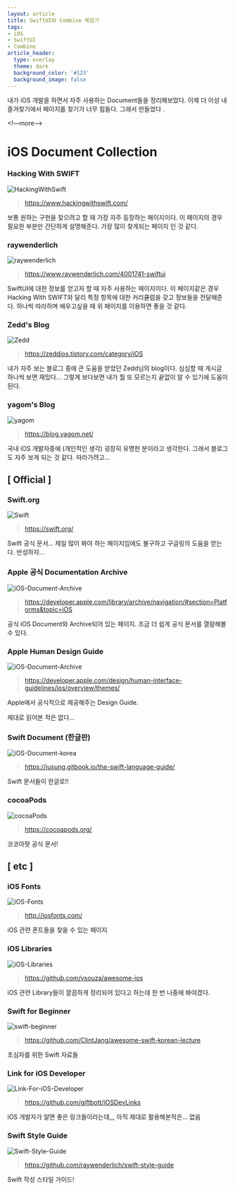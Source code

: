 ```yaml
---
layout: article
title: SwiftUI와 Combine 체험기
tags:
- iOS
- SwiftUI
- Combine
article_header:
  type: overlay
  theme: dark
  background_color: '#123'
  background_image: false
---
```


내가 iOS 개발을 하면서 자주 사용하는 Document들을 정리해보았다. 이제 더 이상 내 즐겨찾기에서 페이지를 찾기가 너무 힘들다. 그래서 만들었다 .

<!—more—>

# iOS Document Collection



### Hacking With SWIFT

![HackingWithSwift](../img/iOS-Document-Collection/HackingWithSWIFT.png)

> <https://www.hackingwithswift.com/>

보통 원하는 구현을 찾으려고 할 때 가장 자주 등장하는 페이지이다. 이 페이지의 경우 필요한 부분만 간단하게 설명해준다. 가장 많이 찾게되는 페이지 인 것 같다.



### raywenderlich

![raywenderlich](../img/iOS-Document-Collection/raywenderlich.png)

> <https://www.raywenderlich.com/4001741-swiftui>

SwiftUI에 대한 정보를 얻고자 할 때 자주 사용하는 페이지이다. 이 페이지같은 경우 Hacking With SWIFT와 달리 특정 항목에 대한 커리큘럼을 갖고 정보들을 전달해준다. 하나씩 따라하며 배우고싶을 때 위 페이지를 이용하면 좋을 것 같다. 





### Zedd's Blog

![Zedd](../img/iOS-Document-Collection/Zedd.png)

> <https://zeddios.tistory.com/category/iOS>

내가 자주 보는 블로그 중에 큰 도움을 받았던 Zedd님의 blog이다. 심심할 때 게시글 하나씩 보면 재밌다… 그렇게 보다보면 내가 뭘 또 모르는지 끝없이 알 수 있기에 도움이 된다. 



### yagom's Blog

![yagom](../img/iOS-Document-Collection/yagom.png)

> <https://blog.yagom.net/>

국내 iOS 개발자중에 (개인적인 생각) 굉장히 유명한 분이라고 생각한다. 그래서 블로그도 자주 보게 되는 것 같다. 따라가려고… 







## [ Official ] 

### Swift.org

![Swift](../img/iOS-Document-Collection/Swift.png)

> <https://swift.org/>

Swift 공식 문서… 제일 많이 봐야 하는 페이지임에도 불구하고 구글링의 도움을 얻는다. 반성하자...



### Apple 공식 Documentation Archive

![iOS-Document-Archive](../img/iOS-Document-Collection/iOS-Document-Archive.png)

> <https://developer.apple.com/library/archive/navigation/#section=Platforms&topic=iOS>

공식 iOS Document와 Archive되어 있는 페이지. 조금 더 쉽게 공식 문서를 열람해볼 수 있다. 



### Apple Human Design Guide

![iOS-Document-Archive](../img/iOS-Document-Collection/iOS-Document-Archive.png)

> <https://developer.apple.com/design/human-interface-guidelines/ios/overview/themes/>

Apple에서 공식적으로 제공해주는 Design Guide. 

제대로 읽어본 적은 없다… 



### Swift Document (한글판)

![iOS-Document-korea](../img/iOS-Document-Collection/iOS-Document-korea.png)

> <https://jusung.gitbook.io/the-swift-language-guide/>

Swift 문서들이 한글로!!



### cocoaPods

![cocoaPods](../img/iOS-Document-Collection/cocoaPods.png)

> <https://cocoapods.org/>

코코아팟 공식 문서! 







## [ etc ]



### iOS Fonts

![iOS-Fonts](../img/iOS-Document-Collection/iOS-Fonts.png)

> <http://iosfonts.com/>

iOS 관련 폰트들을 찾을 수 있는 페이지 



### iOS Libraries

![iOS-Libraries](../img/iOS-Document-Collection/iOS-Libraries.png)

> <https://github.com/vsouza/awesome-ios>

iOS 관련 Library들이 깔끔하게 정리되어 있다고 하는데 한 번 나중에 봐야겠다. 



### Swift for Beginner

![swift-beginner](../img/iOS-Document-Collection/swift-beginner.png)

> <https://github.com/ClintJang/awesome-swift-korean-lecture>

초심자를 위한 Swift 자료들



### Link for iOS Developer

![Link-For-iOS-Developer](../img/iOS-Document-Collection/Link-For-iOS-Developer.png)

> <https://github.com/giftbott/iOSDevLinks>

iOS 개발자가 알면 좋은 링크들이라는데,,, 아직 제대로 활용해본적은… 없음 



### Swift Style Guide

![Swift-Style-Guide](../img/iOS-Document-Collection/Swift-Style-Guide.png)

> <https://github.com/raywenderlich/swift-style-guide>

Swift 작성 스타일 가이드! 















